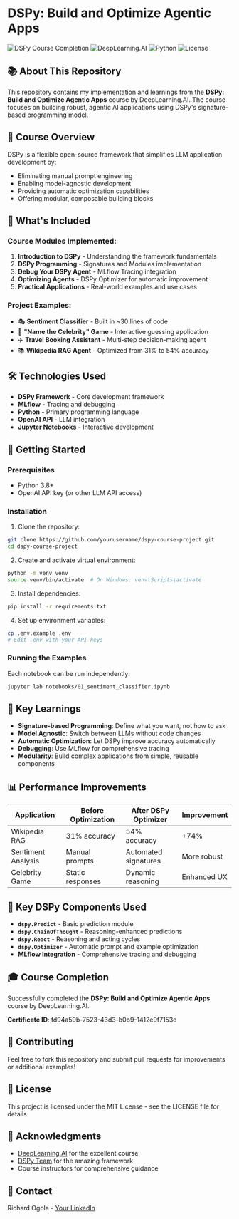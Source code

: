 # DSPy: Build and Optimize Agentic Apps

![DSPy Course Completion](https://img.shields.io/badge/Course-Completed-brightgreen)
![DeepLearning.AI](https://img.shields.io/badge/DeepLearning.AI-DSPy-blue)
![Python](https://img.shields.io/badge/Python-3.8+-blue)
![License](https://img.shields.io/badge/License-MIT-yellow)

## 📚 About This Repository

This repository contains my implementation and learnings from the **DSPy: Build and Optimize Agentic Apps** course by DeepLearning.AI. The course focuses on building robust, agentic AI applications using DSPy's signature-based programming model.

## 🎯 Course Overview

DSPy is a flexible open-source framework that simplifies LLM application development by:
- Eliminating manual prompt engineering
- Enabling model-agnostic development
- Providing automatic optimization capabilities
- Offering modular, composable building blocks

## 🚀 What's Included

### Course Modules Implemented:
1. **Introduction to DSPy** - Understanding the framework fundamentals
2. **DSPy Programming** - Signatures and Modules implementation
3. **Debug Your DSPy Agent** - MLflow Tracing integration
4. **Optimizing Agents** - DSPy Optimizer for automatic improvement
5. **Practical Applications** - Real-world examples and use cases

### Project Examples:
- 🎭 **Sentiment Classifier** - Built in ~30 lines of code
- 🎲 **"Name the Celebrity" Game** - Interactive guessing application
- ✈️ **Travel Booking Assistant** - Multi-step decision-making agent
- 📚 **Wikipedia RAG Agent** - Optimized from 31% to 54% accuracy

## 🛠️ Technologies Used

- **DSPy Framework** - Core development framework
- **MLflow** - Tracing and debugging
- **Python** - Primary programming language
- **OpenAI API** - LLM integration
- **Jupyter Notebooks** - Interactive development


## 🚀 Getting Started

### Prerequisites
- Python 3.8+
- OpenAI API key (or other LLM API access)

### Installation

1. Clone the repository:
```bash
git clone https://github.com/yourusername/dspy-course-project.git
cd dspy-course-project
```

2. Create and activate virtual environment:
```bash
python -m venv venv
source venv/bin/activate  # On Windows: venv\Scripts\activate
```

3. Install dependencies:
```bash
pip install -r requirements.txt
```

4. Set up environment variables:
```bash
cp .env.example .env
# Edit .env with your API keys
```

### Running the Examples

Each notebook can be run independently:

```bash
jupyter lab notebooks/01_sentiment_classifier.ipynb
```

## 🎯 Key Learnings

- **Signature-based Programming**: Define what you want, not how to ask
- **Model Agnostic**: Switch between LLMs without code changes
- **Automatic Optimization**: Let DSPy improve accuracy automatically
- **Debugging**: Use MLflow for comprehensive tracing
- **Modularity**: Build complex applications from simple, reusable components

## 📊 Performance Improvements

| Application | Before Optimization | After DSPy Optimizer | Improvement |
|-------------|-------------------|---------------------|-------------|
| Wikipedia RAG | 31% accuracy | 54% accuracy | +74% |
| Sentiment Analysis | Manual prompts | Automated signatures | More robust |
| Celebrity Game | Static responses | Dynamic reasoning | Enhanced UX |

## 🔧 Key DSPy Components Used

- **`dspy.Predict`** - Basic prediction module
- **`dspy.ChainOfThought`** - Reasoning-enhanced predictions
- **`dspy.React`** - Reasoning and acting cycles
- **`dspy.Optimizer`** - Automatic prompt and example optimization
- **MLflow Integration** - Comprehensive tracing and debugging

## 🎓 Course Completion

Successfully completed the **DSPy: Build and Optimize Agentic Apps** course by DeepLearning.AI.

**Certificate ID**: fd94a59b-7523-43d3-b0b9-1412e9f7153e

## 🤝 Contributing

Feel free to fork this repository and submit pull requests for improvements or additional examples!

## 📝 License

This project is licensed under the MIT License - see the LICENSE file for details.

## 🙏 Acknowledgments

- [DeepLearning.AI](https://www.deeplearning.ai/) for the excellent course
- [DSPy Team](https://github.com/stanfordnlp/dspy) for the amazing framework
- Course instructors for comprehensive guidance

## 📧 Contact

Richard Ogola - [Your LinkedIn](https://linkedin.com/in/richardogola)
